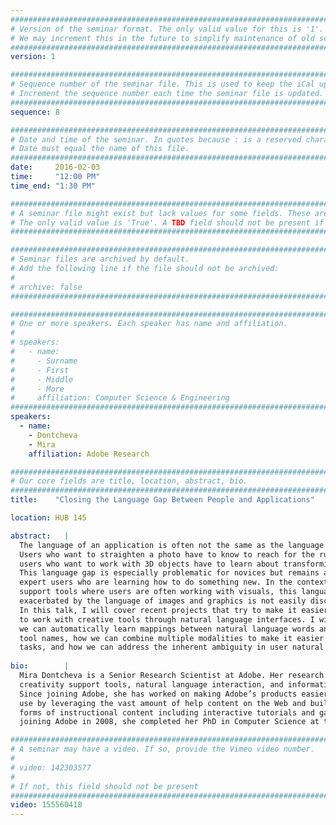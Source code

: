 ```yaml
---
################################################################################
# Version of the seminar format. The only valid value for this is '1'. 
# We may increment this in the future to simplify maintenance of old seminars.
################################################################################
version: 1

################################################################################
# Sequence number of the seminar file. This is used to keep the iCal up to date.
# Increment the sequence number each time the seminar file is updated.
################################################################################
sequence: 8

################################################################################
# Date and time of the seminar. In quotes because : is a reserved character.
# Date must equal the name of this file.
################################################################################
date:     2016-02-03
time:     "12:00 PM"
time_end: "1:30 PM"

################################################################################
# A seminar file might exist but lack values for some fields. These are 'TBD'. 
# The only valid value is 'True'. A TBD field should not be present if 'False'.
################################################################################

################################################################################
# Seminar files are archived by default.
# Add the following line if the file should not be archived:
#
# archive: false
################################################################################

################################################################################
# One or more speakers. Each speaker has name and affiliation.
#
# speakers:
#   - name: 
#     - Surname
#     - First
#     - Middle
#     - More
#     affiliation: Computer Science & Engineering 
################################################################################
speakers:
  - name: 
    - Dontcheva
    - Mira
    affiliation: Adobe Research 

################################################################################
# Our core fields are title, location, abstract, bio.
################################################################################
title:    "Closing the Language Gap Between People and Applications"

location: HUB 145

abstract:   |
  The language of an application is often not the same as the language of its users. 
  Users who want to straighten a photo have to know to reach for the ruler tool and 
  users who want to work with 3D objects have to learn about transforming and scaling. 
  This language gap is especially problematic for novices but remains an issue for 
  expert users who are learning how to do something new. In the context of creativity 
  support tools where users are often working with visuals, this language gap is 
  exacerbated by the language of images and graphics is not easily discoverable.
  In this talk, I will cover recent projects that try to make it easier for users 
  to work with creative tools through natural language interfaces. I will cover how 
  we can automatically learn mappings between natural language words and application
  tool names, how we can combine multiple modalities to make it easier to do creative
  tasks, and how we can address the inherent ambiguity in user natural language requests. 
  
bio:        |
  Mira Dontcheva is a Senior Research Scientist at Adobe. Her research focuses on 
  creativity support tools, natural language interaction, and information visualization. 
  Since joining Adobe, she has worked on making Adobe’s products easier to learn and 
  use by leveraging the vast amount of help content on the Web and building novel 
  forms of instructional content including interactive tutorials and games. Before 
  joining Adobe in 2008, she completed her PhD in Computer Science at the University of Washington. 

################################################################################
# A seminar may have a video. If so, provide the Vimeo video number.
#
# video: 142303577
#
# If not, this field should not be present 
################################################################################
video: 155560418
---
```

